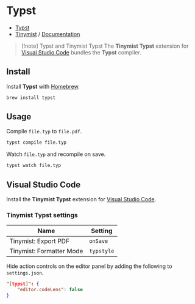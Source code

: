 # Typst

- [Typst](https://typst.app/home/)
- [Tinymist](https://github.com/Myriad-Dreamin/tinymist) / [Documentation](https://myriad-dreamin.github.io/tinymist/)


> [!note] Typst and Tinymist Typst
> The **Tinymist Typst** extension for [Visual Studio Code](../Visual%20Studio%20Code.md) bundles the **Typst** compiler.

## Install

Install **Typst** with [Homebrew](../Homebrew.md).

```zsh
brew install typst
```

## Usage

Compile `file.typ` to `file.pdf`.

```zsh
typst compile file.typ
```

Watch `file.typ` and recompile on save.

```zsh
typst watch file.typ
```

## Visual Studio Code

Install the **Tinymist Typst** extension for [Visual Studio Code](../Visual%20Studio%20Code.md).

### Tinymist Typst settings

| Name                     | Setting    |
| ------------------------ | ---------- |
| Tinymist: Export PDF     | `onSave`   |
| Tinymist: Formatter Mode | `typstyle` |

Hide action controls on the editor panel by adding the following to `settings.json`.

```JSON
"[typst]": {
	"editor.codeLens": false
}
```
